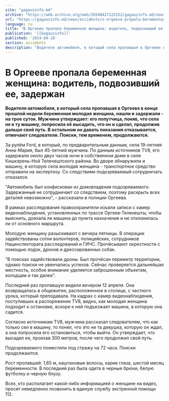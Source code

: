 ```yaml
---
site: "gagauzinfo.md"
archive: "https://web.archive.org/web/20240427122252/gagauzinfo.md/news/accidents/v-orgeeve-propala-beremennaya-zhenschina-voditel-podvozivshii-ee-zaderzhan"
url: "https://gagauzinfo.md/news/accidents/v-orgeeve-propala-beremennaya-zhenschina-voditel-podvozivshii-ee-zaderzhan"
language: ru
title: "В Оргееве пропала беременная женщина: водитель, подвозивший ее, задержан"
publication: '[[Gagauzinfo]]'
published: '2024-04-18'
section: accidents
description: "Водителя автомобиля, в который села пропавшая в Оргееве в конце прошлой недели беременная молодая женщина, нашли и задержали - на трое суток. Мужчина утверждает: его попутчица, поняв, что села не в ту машину, попросила её высадить, что он и сделал, продолжив дальше свой путь. В остальном он давать показания отказывается, отмечают следователи. Поиски, тем временем, продолжаются."
---
```


# В Оргееве пропала беременная женщина: водитель, подвозивший ее, задержан

**Водителя автомобиля, в который села пропавшая в Оргееве в конце прошлой недели беременная молодая женщина, нашли и задержали - на трое суток. Мужчина утверждает: его попутчица, поняв, что села не в ту машину, попросила её высадить, что он и сделал, продолжив дальше свой путь. В остальном он давать показания отказывается, отмечают следователи. Поиски, тем временем, продолжаются.**

За рулём Ford, в который, по предварительным данным, села 19-летняя Анна-Мария, был 45-летний мужчина. По данным источников TV8, его задержали около двух часов ночи в собственном доме в селе Кишкэрень-Ной Теленештского района. Во дворе обнаружили и машину, в которую села молодая женщина - транспортное средство отправили на экспертизу. Со следствием подозреваемый сотрудничать отказался.

"Автомобиль был конфискован из домовладения подозреваемого. Задержанный не сотрудничает со следствием, поэтому раскрыть всех деталей невозможно", - рассказали в полиции Оргеева.

В рамках расследования правоохранители изъяли записи с камер видеонаблюдения, установленных по трассе Оргеев-Теленешты, чтобы выяснить, доехала ли машина до пункта назначения и не отклонилась ли от основного маршрута.

Молодую женщину разыскивают с вечера пятницы. В операции задействованы сотни волонтеров, полицейских, сотрудников Нацинспектората расследований и ГИЧС. Прочёсывают окрестности с помощью лодок, дронов и дрессированных собак.

"В поисках задействовали дроны. Был прочёсан периметр территории, однако поиски не увенчались успехов. Сейчас проверяется дальнейшая местность, особое внимание уделяется заброшенным объектам, колодцам и так далее".

Последний раз пропавшую видели вечером 12 апреля. Она возвращалась в общежитие, расположенное в столице, с частного урока, который преподавала. На кадрах с камер видеонаблюдения, поступивших в распоряжение TV8, видно, как молодая женщина подходит к остановке, вскоре к ней подъезжает машина, в которую она садится.

Согласно источникам TV8, мужчина рассказал следователям, что как только сел в машину, то понял, что это не та девушка, которую он ждал, а она попросила его остановиться, чтобы выйти. Он утверждает, что высадил ее, проехав 300 метров, после чего продолжил свой путь.

Подозреваемого поместили под стражу на 72 часа. Поиски продолжаются.

Рост пропавшей: 1,65 м, каштановые волосы, карие глаза, шестой месяц беременности. В последний раз была одета в черные брюки, белую футболку и черную блузу.

Всех, кто располагает какой-либо информацией о женщине на видео, просят немедленно позвонить в единую службу экстренной помощи 112.